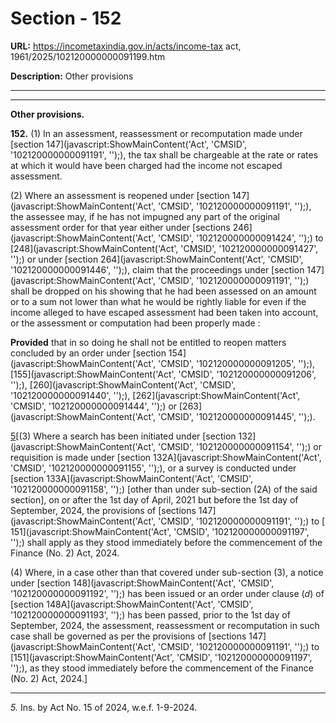 # Section - 152

**URL:** https://incometaxindia.gov.in/acts/income-tax act, 1961/2025/102120000000091199.htm

**Description:** Other provisions

---

****

**Other provisions.**

**152.** (1) In an assessment, reassessment or recomputation made under [section 147](javascript:ShowMainContent\('Act', 'CMSID', '102120000000091191', ''\);), the tax shall be chargeable at the rate or rates at which it would have been charged had the income not escaped assessment.

(2) Where an assessment is reopened under [section 147](javascript:ShowMainContent\('Act', 'CMSID', '102120000000091191', ''\);), the assessee may, if he has not impugned any part of the original assessment order for that year either under [sections 246](javascript:ShowMainContent\('Act', 'CMSID', '102120000000091424', ''\);) to [248](javascript:ShowMainContent\('Act', 'CMSID', '102120000000091427', ''\);) or under [section 264](javascript:ShowMainContent\('Act', 'CMSID', '102120000000091446', ''\);), claim that the proceedings under [section 147](javascript:ShowMainContent\('Act', 'CMSID', '102120000000091191', ''\);) shall be dropped on his showing that he had been assessed on an amount or to a sum not lower than what he would be rightly liable for even if the income alleged to have escaped assessment had been taken into account, or the assessment or computation had been properly made :

**Provided** that in so doing he shall not be entitled to reopen matters concluded by an order under [section 154](javascript:ShowMainContent\('Act', 'CMSID', '102120000000091205', ''\);), [155](javascript:ShowMainContent\('Act', 'CMSID', '102120000000091206', ''\);), [260](javascript:ShowMainContent\('Act', 'CMSID', '102120000000091440', ''\);), [262](javascript:ShowMainContent\('Act', 'CMSID', '102120000000091444', ''\);) or [263](javascript:ShowMainContent\('Act', 'CMSID', '102120000000091445', ''\);).

[5](javascript:ShowFootnote\('fn5'\);)[(3) Where a search has been initiated under [section 132](javascript:ShowMainContent\('Act', 'CMSID', '102120000000091154', ''\);) or requisition is made under [section 132A](javascript:ShowMainContent\('Act', 'CMSID', '102120000000091155', ''\);), or a survey is conducted under [section 133A](javascript:ShowMainContent\('Act', 'CMSID', '102120000000091158', ''\);) [other than under sub-section (2A) of the said section], on or after the 1st day of April, 2021 but before the 1st day of September, 2024, the provisions of [sections 147](javascript:ShowMainContent\('Act', 'CMSID', '102120000000091191', ''\);) to [ 151](javascript:ShowMainContent\('Act', 'CMSID', '102120000000091197', ''\);) shall apply as they stood immediately before the commencement of the Finance (No. 2) Act, 2024.

(4) Where, in a case other than that covered under sub-section (3), a notice under [section 148](javascript:ShowMainContent\('Act', 'CMSID', '102120000000091192', ''\);) has been issued or an order under clause (_d_) of [section 148A](javascript:ShowMainContent\('Act', 'CMSID', '102120000000091193', ''\);) has been passed, prior to the 1st day of September, 2024, the assessment, reassessment or recomputation in such case shall be governed as per the provisions of [sections 147](javascript:ShowMainContent\('Act', 'CMSID', '102120000000091191', ''\);) to [151](javascript:ShowMainContent\('Act', 'CMSID', '102120000000091197', ''\);), as they stood immediately before the commencement of the Finance (No. 2) Act, 2024.]

* * *

_5._ Ins. by Act No. 15 of 2024, w.e.f. 1-9-2024.
